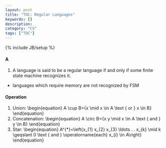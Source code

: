 ```yaml
---
layout: post
title: "TOC: Regular Languages"
keywords: []
description: 
category: "CS" 
tags: ["TOC"]
---
```

{% include JB/setup %}

#### A
1. A language is said to be a regular language if and only if some finite state machine recognizes
   it.
- languages which require memory are not recognized by FSM


#### Operation
1. Union:  \begin{equation}
A \cup B=\{x \mid x \in A \text { or } x \in B\}
\end{equation}
2. Concatenation: \begin{equation}
A \circ B=\{x y \mid x \in A \text { and } y \in B\}
\end{equation}
3. Star: \begin{equation}
A^{*}=\left\{x_{1} x_{2} x_{3} \ldots . . x_{k} \mid k \geqslant 0 \text { and } \operatorname{each}
x_{i} \in A\right\}
\end{equation}
